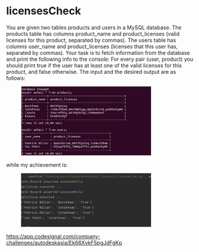 # licensesCheck

<p align="left">
You are given two tables products and users in a MySQL database. The products table has columns product_name and product_licenses (valid licenses for this product, separated by commas). The users table has columns user_name and product_licenses (licenses that this user has, separated by commas).
Your task is to fetch information from the database and print the following info to the console: For every pair (user, product) you should print true if the user has at least one of the valid licenses for this product, and false otherwise. The input and the desired output are as follows:
</p>

<figure>
  <img src="Fig_1.png" width="350"
 alt="output">
    
</figure>


<p align="left">
while my achievement is:
</p>
<figure>
  <img src="Fig_3.png" width="350"
 alt="output">

</figure>


https://app.codesignal.com/company-challenges/autodeskasia/Ek66XvkF5pgJdFgKp




